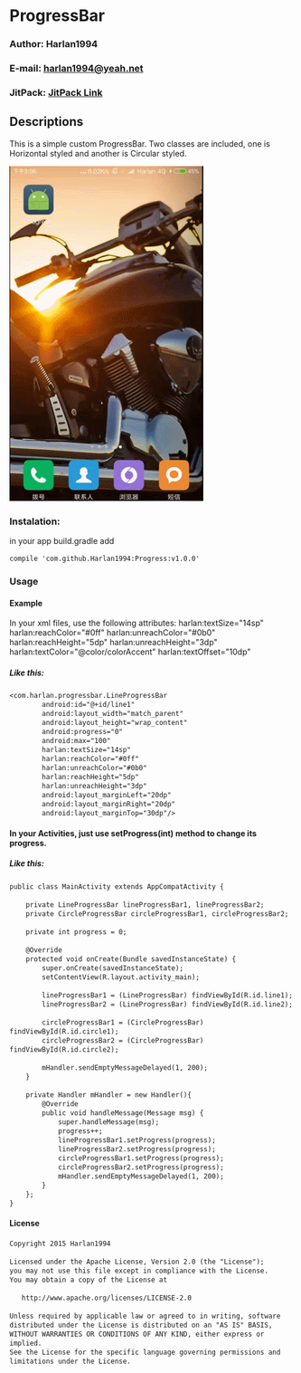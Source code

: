 # ProgressBar
### Author: Harlan1994
### E-mail: harlan1994@yeah.net
### JitPack: [JitPack Link](https://jitpack.io)

## Descriptions
This is a simple custom ProgressBar. Two classes are included, one is Horizontal styled and another is Circular styled.

![alt text](https://github.com/Harlan1994/Progress/blob/master/gif/CustomProgressBar.gif "How it looks.")

### Instalation:

in your app build.gradle add

~~~~
compile 'com.github.Harlan1994:Progress:v1.0.0'
~~~~


### Usage

#### Example
In your xml files, use the following attributes:
  harlan:textSize="14sp"
  harlan:reachColor="#0ff"
  harlan:unreachColor="#0b0"
  harlan:reachHeight="5dp"
  harlan:unreachHeight="3dp"
  harlan:textColor="@color/colorAccent"
  harlan:textOffset="10dp"

##### Like this:
~~~~
<com.harlan.progressbar.LineProgressBar
        android:id="@+id/line1"
        android:layout_width="match_parent"
        android:layout_height="wrap_content"
        android:progress="0"
        android:max="100"
        harlan:textSize="14sp"
        harlan:reachColor="#0ff"
        harlan:unreachColor="#0b0"
        harlan:reachHeight="5dp"
        harlan:unreachHeight="3dp"
        android:layout_marginLeft="20dp"
        android:layout_marginRight="20dp"
        android:layout_marginTop="30dp"/>
~~~~

#### In your Activities, just use setProgress(int) method to change its progress.

##### Like this:

~~~~                
public class MainActivity extends AppCompatActivity {

    private LineProgressBar lineProgressBar1, lineProgressBar2;
    private CircleProgressBar circleProgressBar1, circleProgressBar2;

    private int progress = 0;

    @Override
    protected void onCreate(Bundle savedInstanceState) {
        super.onCreate(savedInstanceState);
        setContentView(R.layout.activity_main);

        lineProgressBar1 = (LineProgressBar) findViewById(R.id.line1);
        lineProgressBar2 = (LineProgressBar) findViewById(R.id.line2);

        circleProgressBar1 = (CircleProgressBar) findViewById(R.id.circle1);
        circleProgressBar2 = (CircleProgressBar) findViewById(R.id.circle2);

        mHandler.sendEmptyMessageDelayed(1, 200);
    }

    private Handler mHandler = new Handler(){
        @Override
        public void handleMessage(Message msg) {
            super.handleMessage(msg);
            progress++;
            lineProgressBar1.setProgress(progress);
            lineProgressBar2.setProgress(progress);
            circleProgressBar1.setProgress(progress);
            circleProgressBar2.setProgress(progress);
            mHandler.sendEmptyMessageDelayed(1, 200);
        }
    };
}
~~~~

#### License

~~~~
Copyright 2015 Harlan1994

Licensed under the Apache License, Version 2.0 (the "License");
you may not use this file except in compliance with the License.
You may obtain a copy of the License at

   http://www.apache.org/licenses/LICENSE-2.0

Unless required by applicable law or agreed to in writing, software
distributed under the License is distributed on an "AS IS" BASIS,
WITHOUT WARRANTIES OR CONDITIONS OF ANY KIND, either express or implied.
See the License for the specific language governing permissions and
limitations under the License.
~~~~

